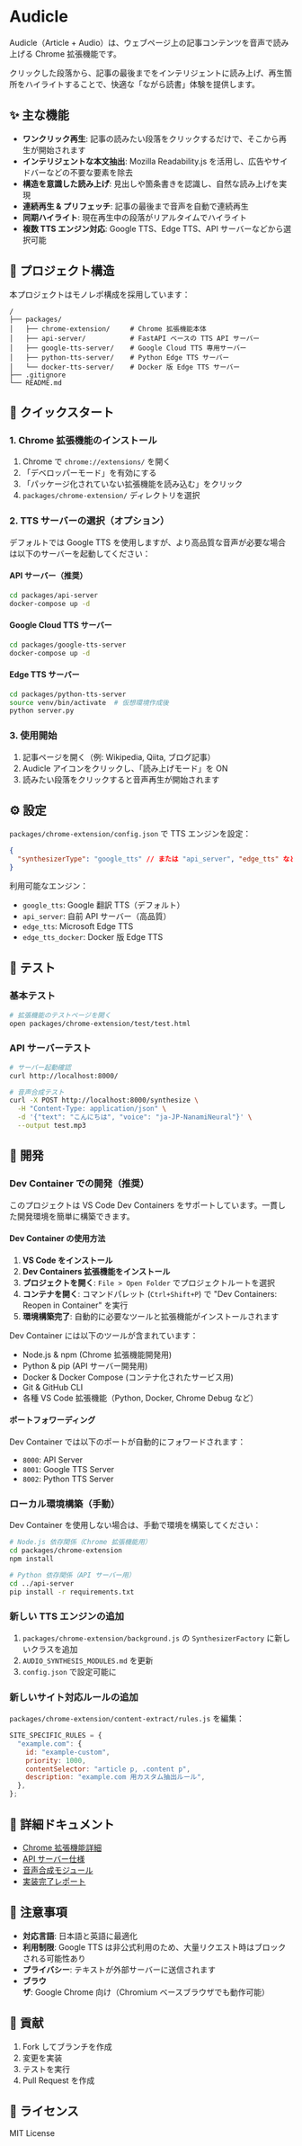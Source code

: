 # Audicle

Audicle（Article + Audio）は、ウェブページ上の記事コンテンツを音声で読み上げる Chrome 拡張機能です。

クリックした段落から、記事の最後までをインテリジェントに読み上げ、再生箇所をハイライトすることで、快適な「ながら読書」体験を提供します。

## ✨ 主な機能

- **ワンクリック再生**: 記事の読みたい段落をクリックするだけで、そこから再生が開始されます
- **インテリジェントな本文抽出**: Mozilla Readability.js を活用し、広告やサイドバーなどの不要な要素を除去
- **構造を意識した読み上げ**: 見出しや箇条書きを認識し、自然な読み上げを実現
- **連続再生 & プリフェッチ**: 記事の最後まで音声を自動で連続再生
- **同期ハイライト**: 現在再生中の段落がリアルタイムでハイライト
- **複数 TTS エンジン対応**: Google TTS、Edge TTS、API サーバーなどから選択可能

## 📂 プロジェクト構造

本プロジェクトはモノレポ構成を採用しています：

```
/
├── packages/
│   ├── chrome-extension/     # Chrome 拡張機能本体
│   ├── api-server/           # FastAPI ベースの TTS API サーバー
│   ├── google-tts-server/    # Google Cloud TTS 専用サーバー
│   ├── python-tts-server/    # Python Edge TTS サーバー
│   └── docker-tts-server/    # Docker 版 Edge TTS サーバー
├── .gitignore
└── README.md
```

## 🚀 クイックスタート

### 1. Chrome 拡張機能のインストール

1. Chrome で `chrome://extensions/` を開く
2. 「デベロッパーモード」を有効にする
3. 「パッケージ化されていない拡張機能を読み込む」をクリック
4. `packages/chrome-extension/` ディレクトリを選択

### 2. TTS サーバーの選択（オプション）

デフォルトでは Google TTS を使用しますが、より高品質な音声が必要な場合は以下のサーバーを起動してください：

#### API サーバー（推奨）

```bash
cd packages/api-server
docker-compose up -d
```

#### Google Cloud TTS サーバー

```bash
cd packages/google-tts-server
docker-compose up -d
```

#### Edge TTS サーバー

```bash
cd packages/python-tts-server
source venv/bin/activate  # 仮想環境作成後
python server.py
```

### 3. 使用開始

1. 記事ページを開く（例: Wikipedia, Qiita, ブログ記事）
2. Audicle アイコンをクリックし、「読み上げモード」を ON
3. 読みたい段落をクリックすると音声再生が開始されます

## ⚙️ 設定

`packages/chrome-extension/config.json` で TTS エンジンを設定：

```json
{
  "synthesizerType": "google_tts" // または "api_server", "edge_tts" など
}
```

利用可能なエンジン：

- `google_tts`: Google 翻訳 TTS（デフォルト）
- `api_server`: 自前 API サーバー（高品質）
- `edge_tts`: Microsoft Edge TTS
- `edge_tts_docker`: Docker 版 Edge TTS

## 🧪 テスト

### 基本テスト

```bash
# 拡張機能のテストページを開く
open packages/chrome-extension/test/test.html
```

### API サーバーテスト

```bash
# サーバー起動確認
curl http://localhost:8000/

# 音声合成テスト
curl -X POST http://localhost:8000/synthesize \
  -H "Content-Type: application/json" \
  -d '{"text": "こんにちは", "voice": "ja-JP-NanamiNeural"}' \
  --output test.mp3
```

## 🔧 開発

### Dev Container での開発（推奨）

このプロジェクトは VS Code Dev Containers をサポートしています。一貫した開発環境を簡単に構築できます。

#### Dev Container の使用方法

1. **VS Code をインストール**
2. **Dev Containers 拡張機能をインストール**
3. **プロジェクトを開く**: `File > Open Folder` でプロジェクトルートを選択
4. **コンテナを開く**: コマンドパレット (`Ctrl+Shift+P`) で "Dev Containers: Reopen in Container" を実行
5. **環境構築完了**: 自動的に必要なツールと拡張機能がインストールされます

Dev Container には以下のツールが含まれています：

- Node.js & npm (Chrome 拡張機能開発用)
- Python & pip (API サーバー開発用)
- Docker & Docker Compose (コンテナ化されたサービス用)
- Git & GitHub CLI
- 各種 VS Code 拡張機能（Python, Docker, Chrome Debug など）

#### ポートフォワーディング

Dev Container では以下のポートが自動的にフォワードされます：

- `8000`: API Server
- `8001`: Google TTS Server
- `8002`: Python TTS Server

### ローカル環境構築（手動）

Dev Container を使用しない場合は、手動で環境を構築してください：

```bash
# Node.js 依存関係（Chrome 拡張機能用）
cd packages/chrome-extension
npm install

# Python 依存関係（API サーバー用）
cd ../api-server
pip install -r requirements.txt
```

### 新しい TTS エンジンの追加

1. `packages/chrome-extension/background.js` の `SynthesizerFactory` に新しいクラスを追加
2. `AUDIO_SYNTHESIS_MODULES.md` を更新
3. `config.json` で設定可能に

### 新しいサイト対応ルールの追加

`packages/chrome-extension/content-extract/rules.js` を編集：

```javascript
SITE_SPECIFIC_RULES = {
  "example.com": {
    id: "example-custom",
    priority: 1000,
    contentSelector: "article p, .content p",
    description: "example.com 用カスタム抽出ルール",
  },
};
```

## 📖 詳細ドキュメント

- [Chrome 拡張機能詳細](packages/chrome-extension/README.md)
- [API サーバー仕様](packages/api-server/README.md)
- [音声合成モジュール](packages/chrome-extension/AUDIO_SYNTHESIS_MODULES.md)
- [実装完了レポート](packages/completion-report.md)

## 📝 注意事項

- **対応言語**: 日本語と英語に最適化
- **利用制限**: Google TTS は非公式利用のため、大量リクエスト時はブロックされる可能性あり
- **プライバシー**: テキストが外部サーバーに送信されます
- **ブラウザ**: Google Chrome 向け（Chromium ベースブラウザでも動作可能）

## 🤝 貢献

1. Fork してブランチを作成
2. 変更を実装
3. テストを実行
4. Pull Request を作成

## 📄 ライセンス

MIT License
